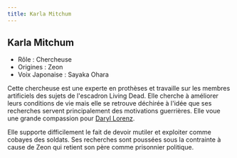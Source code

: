 ```yaml
---
title: Karla Mitchum
---
```


Karla Mitchum
-------------





* Rôle : Chercheuse
* Origines : Zeon
* Voix Japonaise : Sayaka Ohara


Cette chercheuse est une experte en prothèses et travaille sur les membres artificiels des sujets de l'escadron Living Dead. Elle cherche à améliorer leurs conditions de vie mais elle se retrouve déchirée à l'idée que ses recherches servent principalement des motivations guerrières. Elle voue une grande compassion pour [Daryl Lorenz](uc/thunderbolt/daryl-lorenz.html). 


Elle supporte difficilement le fait de devoir mutiler et exploiter comme cobayes des soldats. Ses recherches sont poussées sous la contrainte à cause de Zeon qui retient son père comme prisonnier politique. 


